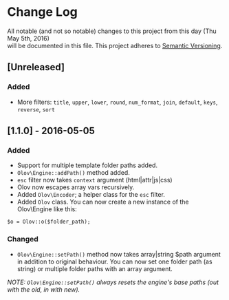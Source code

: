 # Change Log
All notable (and not so notable) changes to this project from this day (Thu May 5th, 2016)  
will be documented in this file. This project adheres to [Semantic Versioning](http://semver.org/).

## [Unreleased]
### Added
- More filters: `title`, `upper`, `lower`, `round`, `num_format`, `join`, `default`, `keys`, `reverse`, `sort`

## [1.1.0] - 2016-05-05
### Added
- Support for multiple template folder paths added.
- `Olov\Engine::addPath()` method added.
- `esc` filter now takes `context` argument (html|attr|js|css)
- Olov now escapes array vars recursively.
- Added `Olov\Encoder`; a helper class for the `esc` filter.
- Added `Olov` class. You can now create a new instance of the Olov\Engine like this:
```
$o = Olov::o($folder_path);
```

### Changed
- `Olov\Engine::setPath()` method now takes array|string $path argument in addition to original behaviour. You can 
now set one folder path (as string) or multiple folder paths with an array argument.
 
*NOTE: `Olov\Engine::setPath()` always resets the engine's base paths (out with the old, in with new).*


